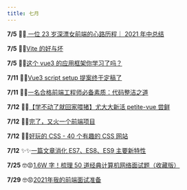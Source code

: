 ```yaml
---
title: 七月
---
```


**7/5** 👏👏[ 一位 23 岁深漂女前端的心路历程｜ 2021 年中总结](https://juejin.cn/post/6980985511858929694)

**7/5** 🎉🎉[Vite 的好与坏 ](https://juejin.cn/post/6980141344131923999)

**7/5** 🎉🎉[这个 vue3 的应用框架你学习了吗？](https://juejin.cn/post/6977274738091491359#heading-7)

**7/11** 👏👏[Vue3 script setup 提案终于定稿了](https://juejin.cn/post/6981991469036863501#heading-1)

**7/11** 🎉🎉[一名合格前端工程师必备素质：代码整洁之道](https://juejin.cn/post/6982538921586458638#heading-26)

**7/12** 🎉🎉[【学不动了就回家喂猪】尤大大新活 petite-vue 尝鲜](https://juejin.cn/post/6983328034443132935#heading-6)

**7/12** 🎉🎉[完了，又火一个前端项目](https://juejin.cn/post/6983328034443132935#heading-6)

**7/12** 🎨🎨[好玩的 CSS - 40 个有趣的 CSS 网站](https://juejin.cn/post/6982363593241002014#heading-5)

**7/12** ✨✨[一篇文章消化 ES7、ES8、ES9 主要新特性](https://juejin.cn/post/6983625803271503886#heading-0)

**7/25** 🤓😡[1.6W 字！梳理 50 道经典计算机网络面试题（收藏版）](https://juejin.cn/post/6988794419910541348)

**7/29** 🤓😡[2021年我的前端面试准备](https://juejin.cn/post/6989422484722286600#heading-117)
